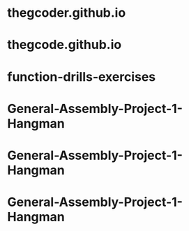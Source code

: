 # thegcoder.github.io
# thegcode.github.io
# function-drills-exercises
# General-Assembly-Project-1-Hangman
# General-Assembly-Project-1-Hangman
# General-Assembly-Project-1-Hangman
